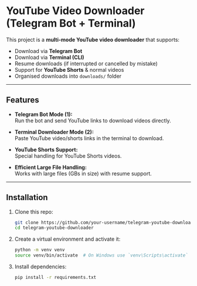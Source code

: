 #  **YouTube Video Downloader (Telegram Bot + Terminal)**

This project is a **multi-mode YouTube video downloader** that supports:
- Download via **Telegram Bot**
- Download via **Terminal (CLI)**
- Resume downloads (if interrupted or cancelled by mistake)
- Support for **YouTube Shorts** & normal videos
- Organised downloads into `downloads/` folder

---

##  **Features**
- **Telegram Bot Mode (1):**  
  Run the bot and send YouTube links to download videos directly.

- **Terminal Downloader Mode (2):**  
  Paste YouTube video/shorts links in the terminal to download.

- **YouTube Shorts Support:**  
  Special handling for YouTube Shorts videos.

- **Efficient Large File Handling:**  
  Works with large files (GBs in size) with resume support.

---

##  **Installation**

1. Clone this repo:
   ```bash
   git clone https://github.com/your-username/telegram-youtube-downloader.git
   cd telegram-youtube-downloader
    ```

2. Create a virtual environment and activate it:
   ```bash
   python -m venv venv
   source venv/bin/activate  # On Windows use `venv\Scripts\activate`
   ```
3. Install dependencies:
   ```bash
   pip install -r requirements.txt
   ```

